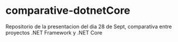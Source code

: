 # comparative-dotnetCore
Repositorio de la presentacion del dia 28 de Sept, comparativa entre proyectos .NET Framework y .NET Core
